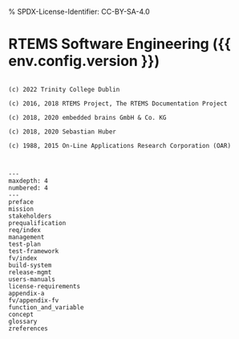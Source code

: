 % SPDX-License-Identifier: CC-BY-SA-4.0

# RTEMS Software Engineering ({{ env.config.version }})

```{topic} Copyrights and License

(c) 2022 Trinity College Dublin

(c) 2016, 2018 RTEMS Project, The RTEMS Documentation Project

(c) 2018, 2020 embedded brains GmbH & Co. KG

(c) 2018, 2020 Sebastian Huber

(c) 1988, 2015 On-Line Applications Research Corporation (OAR)
```

```{include} ../common/license.md
```

```{include} ../common/header.md
```

```{toctree}
---
maxdepth: 4
numbered: 4
---
preface
mission
stakeholders
prequalification
req/index
management
test-plan
test-framework
fv/index
build-system
release-mgmt
users-manuals
license-requirements
appendix-a
fv/appendix-fv
function_and_variable
concept
glossary
zreferences
```
